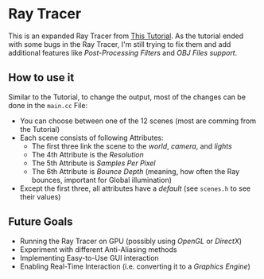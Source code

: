 # Ray Tracer
This is an expanded Ray Tracer from [This Tutorial](https://raytracing.github.io/). As the tutorial ended with some bugs in the Ray Tracer, I'm still trying to fix them and add additional features like *Post-Processing Filters* and *OBJ Files support*.
## How to use it
Similar to the Tutorial, to change the output, most of the changes can be done in the `main.cc` File:
- You can choose between one of the 12 scenes (most are comming from the Tutorial)
- Each scene consists of following Attributes:
    - The first three link the scene to the *world*, *camera*, and *lights*
    - The 4th Attribute is the *Resolution*
    - The 5th Attribute is *Samples Per Pixel*
    - The 6th Attribute is *Bounce Depth* (meaning, how often the Ray bounces, important for Global illumination)
- Except the first three, all attributes have a *default* (see `scenes.h` to see their values)
## Future Goals
- Running the Ray Tracer on GPU (possibly using *OpenGL* or *DirectX*)
- Experiment with different Anti-Aliasing methods
- Implementing Easy-to-Use GUI interaction
- Enabling Real-Time Interaction (i.e. converting it to a *Graphics Engine*)